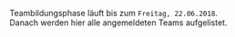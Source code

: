 Teambildungsphase läuft bis zum `Freitag, 22.06.2018`.  
Danach werden hier alle angemeldeten Teams aufgelistet.
